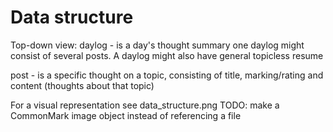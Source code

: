 Data structure
==============

Top-down view:
daylog -  is a day's thought summary
one daylog might consist of several posts. A daylog might also have general topicless resume

post - is a specific thought on a topic, consisting of title, marking/rating and content (thoughts about that topic)

For a visual representation see data_structure.png
TODO: make a CommonMark image object instead of referencing a file